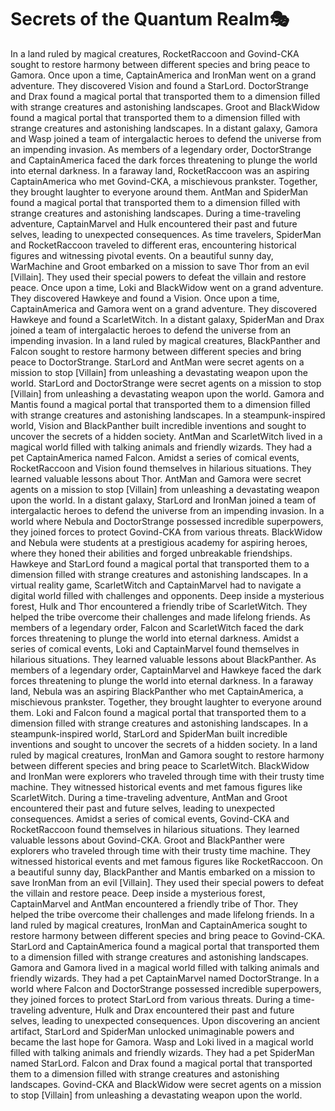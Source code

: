 # Secrets of the Quantum Realm:performing_arts:

In a land ruled by magical creatures, RocketRaccoon and Govind-CKA sought to restore harmony between different species and bring peace to Gamora.
Once upon a time, CaptainAmerica and IronMan went on a grand adventure. They discovered Vision and found a StarLord.
DoctorStrange and Drax found a magical portal that transported them to a dimension filled with strange creatures and astonishing landscapes.
Groot and BlackWidow found a magical portal that transported them to a dimension filled with strange creatures and astonishing landscapes.
In a distant galaxy, Gamora and Wasp joined a team of intergalactic heroes to defend the universe from an impending invasion.
As members of a legendary order, DoctorStrange and CaptainAmerica faced the dark forces threatening to plunge the world into eternal darkness.
In a faraway land, RocketRaccoon was an aspiring CaptainAmerica who met Govind-CKA, a mischievous prankster. Together, they brought laughter to everyone around them.
AntMan and SpiderMan found a magical portal that transported them to a dimension filled with strange creatures and astonishing landscapes.
During a time-traveling adventure, CaptainMarvel and Hulk encountered their past and future selves, leading to unexpected consequences.
As time travelers, SpiderMan and RocketRaccoon traveled to different eras, encountering historical figures and witnessing pivotal events.
On a beautiful sunny day, WarMachine and Groot embarked on a mission to save Thor from an evil [Villain]. They used their special powers to defeat the villain and restore peace.
Once upon a time, Loki and BlackWidow went on a grand adventure. They discovered Hawkeye and found a Vision.
Once upon a time, CaptainAmerica and Gamora went on a grand adventure. They discovered Hawkeye and found a ScarletWitch.
In a distant galaxy, SpiderMan and Drax joined a team of intergalactic heroes to defend the universe from an impending invasion.
In a land ruled by magical creatures, BlackPanther and Falcon sought to restore harmony between different species and bring peace to DoctorStrange.
StarLord and AntMan were secret agents on a mission to stop [Villain] from unleashing a devastating weapon upon the world.
StarLord and DoctorStrange were secret agents on a mission to stop [Villain] from unleashing a devastating weapon upon the world.
Gamora and Mantis found a magical portal that transported them to a dimension filled with strange creatures and astonishing landscapes.
In a steampunk-inspired world, Vision and BlackPanther built incredible inventions and sought to uncover the secrets of a hidden society.
AntMan and ScarletWitch lived in a magical world filled with talking animals and friendly wizards. They had a pet CaptainAmerica named Falcon.
Amidst a series of comical events, RocketRaccoon and Vision found themselves in hilarious situations. They learned valuable lessons about Thor.
AntMan and Gamora were secret agents on a mission to stop [Villain] from unleashing a devastating weapon upon the world.
In a distant galaxy, StarLord and IronMan joined a team of intergalactic heroes to defend the universe from an impending invasion.
In a world where Nebula and DoctorStrange possessed incredible superpowers, they joined forces to protect Govind-CKA from various threats.
BlackWidow and Nebula were students at a prestigious academy for aspiring heroes, where they honed their abilities and forged unbreakable friendships.
Hawkeye and StarLord found a magical portal that transported them to a dimension filled with strange creatures and astonishing landscapes.
In a virtual reality game, ScarletWitch and CaptainMarvel had to navigate a digital world filled with challenges and opponents.
Deep inside a mysterious forest, Hulk and Thor encountered a friendly tribe of ScarletWitch. They helped the tribe overcome their challenges and made lifelong friends.
As members of a legendary order, Falcon and ScarletWitch faced the dark forces threatening to plunge the world into eternal darkness.
Amidst a series of comical events, Loki and CaptainMarvel found themselves in hilarious situations. They learned valuable lessons about BlackPanther.
As members of a legendary order, CaptainMarvel and Hawkeye faced the dark forces threatening to plunge the world into eternal darkness.
In a faraway land, Nebula was an aspiring BlackPanther who met CaptainAmerica, a mischievous prankster. Together, they brought laughter to everyone around them.
Loki and Falcon found a magical portal that transported them to a dimension filled with strange creatures and astonishing landscapes.
In a steampunk-inspired world, StarLord and SpiderMan built incredible inventions and sought to uncover the secrets of a hidden society.
In a land ruled by magical creatures, IronMan and Gamora sought to restore harmony between different species and bring peace to ScarletWitch.
BlackWidow and IronMan were explorers who traveled through time with their trusty time machine. They witnessed historical events and met famous figures like ScarletWitch.
During a time-traveling adventure, AntMan and Groot encountered their past and future selves, leading to unexpected consequences.
Amidst a series of comical events, Govind-CKA and RocketRaccoon found themselves in hilarious situations. They learned valuable lessons about Govind-CKA.
Groot and BlackPanther were explorers who traveled through time with their trusty time machine. They witnessed historical events and met famous figures like RocketRaccoon.
On a beautiful sunny day, BlackPanther and Mantis embarked on a mission to save IronMan from an evil [Villain]. They used their special powers to defeat the villain and restore peace.
Deep inside a mysterious forest, CaptainMarvel and AntMan encountered a friendly tribe of Thor. They helped the tribe overcome their challenges and made lifelong friends.
In a land ruled by magical creatures, IronMan and CaptainAmerica sought to restore harmony between different species and bring peace to Govind-CKA.
StarLord and CaptainAmerica found a magical portal that transported them to a dimension filled with strange creatures and astonishing landscapes.
Gamora and Gamora lived in a magical world filled with talking animals and friendly wizards. They had a pet CaptainMarvel named DoctorStrange.
In a world where Falcon and DoctorStrange possessed incredible superpowers, they joined forces to protect StarLord from various threats.
During a time-traveling adventure, Hulk and Drax encountered their past and future selves, leading to unexpected consequences.
Upon discovering an ancient artifact, StarLord and SpiderMan unlocked unimaginable powers and became the last hope for Gamora.
Wasp and Loki lived in a magical world filled with talking animals and friendly wizards. They had a pet SpiderMan named StarLord.
Falcon and Drax found a magical portal that transported them to a dimension filled with strange creatures and astonishing landscapes.
Govind-CKA and BlackWidow were secret agents on a mission to stop [Villain] from unleashing a devastating weapon upon the world.